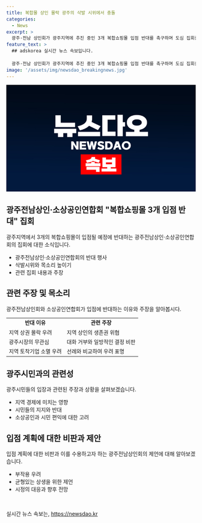 ```yaml
---
title: 복합몰 상인 몰락 광주의 삭발 시위에서 충돌
categories:
  - News
excerpt: >
  광주·전남 상인회가 광주지역에 추진 중인 3개 복합쇼핑몰 입점 반대를 촉구하며 도심 집회를 벌였다. 상인들은 복합쇼핑몰이 지역 상권을 약화시키고 소상공인의 생존권을 위협한다고 지적했으며, 광주시장을 비판하고 포기를 촉구했다. 또한, 복합쇼핑몰이 지역 경제에 부정적인 영향을 미칠 뿐 아니라 지역 특색 손상과 소상공인 타격을 우려하는 발언을 전했다. 더불어, 상인들은 복합쇼핑몰 1개는 찬성하되, 3개는 반대하며, 지역 발전을 위한 대안을 제안했다.
feature_text: >
  ## adskorea 실시간 뉴스 속보입니다.

  광주·전남 상인회가 광주지역에 추진 중인 3개 복합쇼핑몰 입점 반대를 촉구하며 도심 집회를 벌였다. 상인들은 복합쇼핑몰이 지역 상권을 약화시키고 소상공인의 생존권을 위협한다고 지적했으며, 광주시장을 비판하고 포기를 촉구했다. 또한, 복합쇼핑몰이 지역 경제에 부정적인 영향을 미칠 뿐 아니라 지역 특색 손상과 소상공인 타격을 우려하는 발언을 전했다. 더불어, 상인들은 복합쇼핑몰 1개는 찬성하되, 3개는 반대하며, 지역 발전을 위한 대안을 제안했다.
image: '/assets/img/newsdao_breakingnews.jpg'
---
```


<p><img src="/assets/img/newsdao_breakingnews.jpg" alt="adskorea 속보" /></p>

<h2 data-ke-size="size26">광주전남상인·소상공인연합회 "복합쇼핑몰 3개 입점 반대" 집회</h2>

<p data-ke-size="size16">광주지역에서 3개의 복합쇼핑몰이 입점될 예정에 반대하는 광주전남상인·소상공인연합회의 집회에 대한 소식입니다.</p>

<ul>
  <li>광주전남상인·소상공인연합회의 반대 행사</li>
  <li>삭발시위와 목소리 높이기</li>
  <li>관련 집회 내용과 주장</li>
</ul>

<h2 data-ke-size="size26">관련 주장 및 목소리</h2>

<p data-ke-size="size16">광주전남상인회와 소상공인연합회가 입점에 반대하는 이유와 주장을 알아봅시다.</p>

<table style="width: 100%;" data-ke-style="style10">
  <tbody>
    <tr>
      <td style="text-align: center; height: 17px;"><b>반대 이유</b></td>
      <td style="text-align: center; height: 17px;"><b>관련 주장</b></td>
    </tr>
    <tr>
      <td style="text-align: left; height: 17px;">지역 상권 몰락 우려</td>
      <td style="text-align: left; height: 17px;">지역 상인의 생존권 위협</td>
    </tr>
    <tr>
      <td style="text-align: left; height: 17px;">광주시장의 무관심</td>
      <td style="text-align: left; height: 17px;">대화 거부와 일방적인 결정 비판</td>
    </tr>
    <tr>
      <td style="text-align: left; height: 17px;">지역 토착기업 소멸 우려</td>
      <td style="text-align: left; height: 17px;">선례와 비교하여 우려 표명</td>
    </tr>
  </tbody>
</table>

<h2 data-ke-size="size26">광주시민과의 관련성</h2>

<p data-ke-size="size16">광주시민들의 입장과 관련된 주장과 상황을 살펴보겠습니다.</p>

<ul>
  <li>지역 경제에 미치는 영향</li>
  <li>시민들의 지지와 반대</li>
  <li>소상공인과 시민 편익에 대한 고려</li>
</ul>

<h2 data-ke-size="size26">입점 계획에 대한 비판과 제안</h2>

<p data-ke-size="size16">입점 계획에 대한 비판과 이를 수용하고자 하는 광주전남상인회의 제언에 대해 알아보겠습니다.</p>

<ul>
  <li>부작용 우려</li>
  <li>균형있는 상생을 위한 제언</li>
  <li>시정의 대응과 향후 전망</li>
</ul>

<p data-ke-size="size16">&nbsp;</p>
실시간 뉴스 속보는, <a href="https://newsdao.kr" rel="dofollow">https://newsdao.kr</a>


